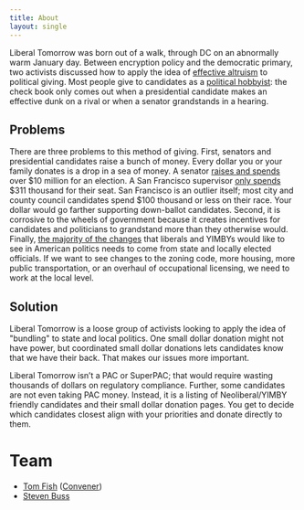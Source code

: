 ```yaml
---
title: About
layout: single
---
```


Liberal Tomorrow was born out of a walk, through DC on an abnormally warm January day. Between encryption policy and the democratic primary, two activists discussed how to apply the idea of [effective altruism](https://www.effectivealtruism.org/) to political giving. Most people give to candidates as a [political hobbyist](https://www.vox.com/2020/3/11/21172064/politics-is-for-power-eitan-hersh-the-ezra-klein-show): the check book only comes out when a presidential candidate makes an effective dunk on a rival or when a senator grandstands in a hearing.

## Problems
There are three problems to this method of giving. First, senators and presidential candidates raise a bunch of money. Every dollar you or your family donates is a drop in a sea of money. A senator [raises and spends](https://www.opensecrets.org/news/2016/11/the-price-of-winning-just-got-higher-especially-in-the-senate/) over $10 million for an election. A San Francisco supervisor [only spends](https://www.sfchronicle.com/politics/article/Money-spent-on-San-Francisco-s-elections-13715699.php) $311 thousand for their seat. San Francisco is an outlier itself; most city and county council candidates spend $100 thousand or less on their race. Your dollar would go farther supporting down-ballot candidates. Second, it is corrosive to the wheels of government because it creates incentives for candidates and politicians to grandstand more than they otherwise would. Finally,  [the majority of the changes](https://exponentsmag.org/2020/02/09/local-government-matters/) that liberals and YIMBYs would like to see in American politics needs to come from state and locally elected officials. If we want to see changes to the zoning code, more housing, more public transportation, or an overhaul of  occupational licensing, we need to work at the local level.

## Solution
Liberal Tomorrow is a loose group of activists looking to apply the idea of "bundling" to state and local politics. One small dollar donation might not have power, but coordinated small dollar donations lets candidates know that we have their back. That makes our issues more important.

Liberal Tomorrow isn’t a PAC or SuperPAC; that would require wasting thousands of dollars on regulatory compliance. Further, some candidates are not even taking PAC money. Instead, it is a listing of Neoliberal/YIMBY friendly candidates and their small dollar donation pages. You get to decide which candidates closest align with your priorities and donate directly to them.

# Team

* [Tom Fish](https://geo.fish) ([Convener](https://en.wikipedia.org/wiki/Clerk_(Quaker)))
* [Steven Buss](https://twitter.com/sbuss)
